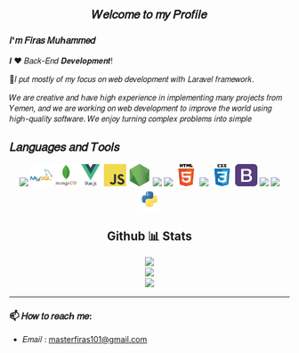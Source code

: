 <p align="center">
 <h2 align="center">𝑊𝑒𝑙𝑐𝑜𝑚𝑒 𝑡𝑜 𝑚𝑦 𝑃𝑟𝑜𝑓𝑖𝑙𝑒</h2>
</p>

### 𝐼'𝑚 𝐹𝑖𝑟𝑎𝑠 𝑀𝑢ℎ𝑎𝑚𝑚𝑒𝑑

𝑰 ❤️ 𝐵𝑎𝑐𝑘-𝐸𝑛𝑑 𝑫𝒆𝒗𝒆𝒍𝒐𝒑𝒎𝒆𝒏𝒕!


:vulcan_salute:𝐼 𝑝𝑢𝑡 𝑚𝑜𝑠𝑡𝑙𝑦 𝑜𝑓 𝑚𝑦 𝑓𝑜𝑐𝑢𝑠 𝑜𝑛 𝑤𝑒𝑏 𝑑𝑒𝑣𝑒𝑙𝑜𝑝𝑚𝑒𝑛𝑡 𝑤𝑖𝑡ℎ 𝐿𝑎𝑟𝑎𝑣𝑒𝑙 𝑓𝑟𝑎𝑚𝑒𝑤𝑜𝑟𝑘. 


𝑊𝑒 𝑎𝑟𝑒 𝑐𝑟𝑒𝑎𝑡𝑖𝑣𝑒 𝑎𝑛𝑑 ℎ𝑎𝑣𝑒 ℎ𝑖𝑔ℎ 𝑒𝑥𝑝𝑒𝑟𝑖𝑒𝑛𝑐𝑒 𝑖𝑛 𝑖𝑚𝑝𝑙𝑒𝑚𝑒𝑛𝑡𝑖𝑛𝑔 𝑚𝑎𝑛𝑦 𝑝𝑟𝑜𝑗𝑒𝑐𝑡𝑠 𝑓𝑟𝑜𝑚 𝑌𝑒𝑚𝑒𝑛, 𝑎𝑛𝑑 𝑤𝑒 𝑎𝑟𝑒 𝑤𝑜𝑟𝑘𝑖𝑛𝑔 𝑜𝑛 𝑤𝑒𝑏 𝑑𝑒𝑣𝑒𝑙𝑜𝑝𝑚𝑒𝑛𝑡 𝑡𝑜 𝑖𝑚𝑝𝑟𝑜𝑣𝑒 𝑡ℎ𝑒 𝑤𝑜𝑟𝑙𝑑 𝑢𝑠𝑖𝑛𝑔 ℎ𝑖𝑔ℎ-𝑞𝑢𝑎𝑙𝑖𝑡𝑦 𝑠𝑜𝑓𝑡𝑤𝑎𝑟𝑒. 𝑊𝑒 𝑒𝑛𝑗𝑜𝑦 𝑡𝑢𝑟𝑛𝑖𝑛𝑔 𝑐𝑜𝑚𝑝𝑙𝑒𝑥 𝑝𝑟𝑜𝑏𝑙𝑒𝑚𝑠 𝑖𝑛𝑡𝑜 𝑠𝑖𝑚𝑝𝑙𝑒

## 𝐿𝑎𝑛𝑔𝑢𝑎𝑔𝑒𝑠 𝑎𝑛𝑑 𝑇𝑜𝑜𝑙𝑠



<p align="center">

  <div align="center">
  <code><img height="40" src="https://cdn.jsdelivr.net/gh/devicons/devicon@latest/icons/laravel/laravel-original.svg"></code>
  <code><img height="40" src="https://raw.githubusercontent.com/devicons/devicon/master/icons/mysql/mysql-original-wordmark.svg"></code>
  <code><img height="40" src="https://raw.githubusercontent.com/devicons/devicon/master/icons/mongodb/mongodb-original-wordmark.svg"></code>
  <code><img height="40" src="https://raw.githubusercontent.com/devicons/devicon/master/icons/vuejs/vuejs-original-wordmark.svg"></code>
  <code><img height="40" src="https://raw.githubusercontent.com/github/explore/80688e429a7d4ef2fca1e82350fe8e3517d3494d/topics/javascript/javascript.png"></code>
  <code><img height="40" src="https://raw.githubusercontent.com/github/explore/80688e429a7d4ef2fca1e82350fe8e3517d3494d/topics/nodejs/nodejs.png"></code>
  <code><img height="40" src="https://cdn.svgporn.com/logos/php.svg"></code>
  <code><img height="40" src="https://www.vectorlogo.zone/logos/figma/figma-icon.svg"></code>
  <code><img height="40" src="https://raw.githubusercontent.com/github/explore/80688e429a7d4ef2fca1e82350fe8e3517d3494d/topics/html/html.png"></code>
  <code><img height="40" src="https://cdn.svgporn.com/logos/tailwindcss-icon.svg"></code>
  <code><img height="40" src="https://raw.githubusercontent.com/github/explore/80688e429a7d4ef2fca1e82350fe8e3517d3494d/topics/css/css.png"></code>
  <code><img height="40" src="https://raw.githubusercontent.com/github/explore/80688e429a7d4ef2fca1e82350fe8e3517d3494d/topics/bootstrap/bootstrap.png"></code>
  <code><img height="40" src="https://cdn.svgporn.com/logos/git-icon.svg"></code>
  <code><img height="40" src="https://cdn.svgporn.com/logos/sass.svg"></code>
  <code><img height="40" src="https://raw.githubusercontent.com/github/explore/80688e429a7d4ef2fca1e82350fe8e3517d3494d/topics/python/python.png"></code>
  </div>
  </p>

<p align="center">
 <h2 align="center">Github 📊 Stats</h2>
</p>

 <div align="center">
  
  ![](https://github-readme-stats.vercel.app/api?username=masterfiras101&theme=transparent&hide_border=false&include_all_commits=false&count_private=false)<br/>
  ![](https://github-readme-streak-stats.herokuapp.com/?user=masterfiras101&theme=transparent&hide_border=false)<br/>
  ![](https://github-readme-stats.vercel.app/api/top-langs/?username=masterfiras101&theme=transparent&hide_border=false&include_all_commits=false&count_private=false&layout=compact)
  
 </div>


---
### 📫 𝐻𝑜𝑤 𝑡𝑜 𝑟𝑒𝑎𝑐ℎ 𝑚𝑒:
- 𝐸𝑚𝑎𝑖𝑙 : masterfiras101@gmail.com

